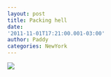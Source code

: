 ```yaml
--- 
layout: post 
title: Packing hell 
date:
'2011-11-01T17:21:00.001-03:00' 
author: Paddy 
categories: NewYork
---
```

![](http://lh5.ggpht.com/-FOFrY9HUwwM/TrBdKAGo3ZI/AAAAAAAACO8/dnzPyOETvWM/IMAG0504.png)
